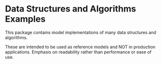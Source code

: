 # Data Structures and Algorithms Examples

This package contains model implementations of many data structures and algorithms.

These are intended to be used as reference models and NOT in production applications.
Emphasis on readability rather than performance or ease of use.
